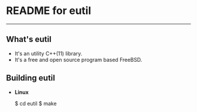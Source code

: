 # **README for eutil**
***




## **What's eutil**
 * It's an utility C++(11) library.
 * It's a free and open source program based FreeBSD.


## **Building eutil**
 * **Linux**

    $ cd eutil
    $ make
